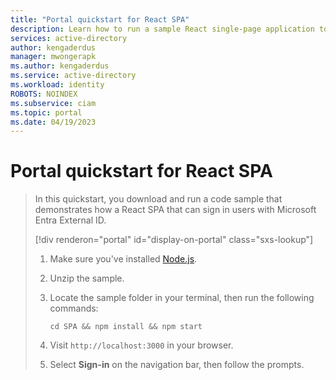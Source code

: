```yaml
---
title: "Portal quickstart for React SPA" 
description: Learn how to run a sample React single-page application to sign in users 
services: active-directory 
author: kengaderdus 
manager: mwongerapk 
ms.author: kengaderdus 
ms.service: active-directory 
ms.workload: identity 
ROBOTS: NOINDEX 
ms.subservice: ciam 
ms.topic: portal 
ms.date: 04/19/2023 
---
```

# Portal quickstart for React SPA

> In this quickstart, you download and run a code sample that demonstrates how a React SPA that can sign in users with Microsoft Entra External ID.
>
> [!div renderon="portal" id="display-on-portal" class="sxs-lookup"]
>
> 1. Make sure you've installed [Node.js](https://nodejs.org/download/).
> 1. Unzip the sample.
> 1. Locate the sample folder in your terminal, then run the following commands:
>
>    ```console
>    cd SPA && npm install && npm start
>    ```
>
> 1. Visit `http://localhost:3000` in your browser.
> 1. Select **Sign-in** on the navigation bar, then follow the prompts.
>